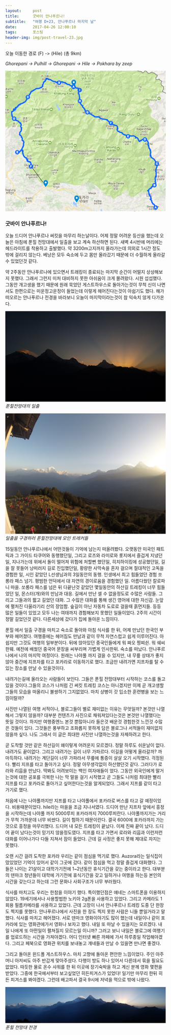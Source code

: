 ```yaml
---
layout:	    post
title: 	    굿바이 안나푸르나!
subtitle:   "여행 D+23, 안나푸르나 마지막 날"
date:       2017-04-26 12:00:10 
tags:       포스팅
header-img: img/post-travel-23.jpg
---
```


오늘 이동한 경로 (F) -> (Hile) (총 9km)  

*Ghorepani -> Pulhill -> Ghorepani -> Hile -> Pokhara by zeep*

![](/img/170426-maps.png)

### 굿바이 안나푸르나!

오늘 드디어 안나푸르나 써킷을 마무리 하는날이다. 어제 정말 어려운 등산을 했는데 오늘은 아침에 푼힐 전망대에서 일출을 보고 계속 하산하면 된다. 새벽 4시반에 머리에는 헤드라이트를 착용하고 출발했다. 약 3200m고지까지 올라가는데 의외로 1시간 정도 밖에 걸리지 않는다. 베낭은 모두 숙소에 두고 몸만 올라갔기 때문에 더 수월하게 올라갈 수 있었던것 같다.

약 2주동안 안나푸르나에 있으면서 트래킹이 종료되는 마지막 순간이 어떨지 상상해보지 못했다. 그래서 그런지 미처 대비하지 못한 아쉬움이 크게 몰려왔다. 시원 섭섭했다. 그동안 개고생을 했기 때문에 원래 묵었던 게스트하우스로 돌아가는것이 무척 신이 나면서도 한편으로는 미운정고운정이 들었는데 이렇게 헤어진다는것이 아쉽기도 했다. 해가 떠오르는 안나푸르나 전경을 바라보니 오늘이 마지막이라는것이 참 익숙치 않게 다가온다.

![](/img/170426-rise.jpg)
*푼힐전망대의 일출*

![](/img/170426-people.jpg)
*일출을 구경하러 푼힐전망대에 모인 트레커들*

15일동안 안나푸르나에서 어떤것들이 기억에 남는지 떠올려봤다. 오랫동안 미국인 패트릭과 그 가이드 타쿠어와 동행했던일, 그리고 로즈와 라미로와 롯지에서 즐겁게 지냈던 일, 지나가는데 위에서 돌이 떨어져 위험에 처할뻔 했던일, 히치하이킹에 성공했던일, 길을 잘 못들어 낭떠러지 길로 진입했던일, 황량한 사막속을 혼자 걸으며 절대적인 고독을 경험한 일, 시인 같았던 L선생님과의 3일동안의 동행. 인생에서 최고 힘들었던 경험 쏘롱라 패스 넘기. 평범한 언덕에서 대 자연의 경이로움을 경험했던 일. 아름다웠던 칼로파니 마을. 쏘롱라 패스를 넘은 뒤 다끝난것 같았던 몇일동안의 하산길 트레킹이 너무 힘들었던 일, 몬스터(개)와의 만남과 대응. 길에서 만난 셀 수 없을정도로 수많은 사람들. 그리고 그들과의 짧고 길었던 대화. 그 수많은 대화를 통해 생긴 영어에 대한 자신감. 눈앞에 펼처진 다울라기리 산의 장엄함. 숲길이 아닌 자동차 도로로 걸을때 흙먼지들. 등등 많은 일들이 있었고 모두 나는 여태까지 경험해보지 못했던 일들이었다. 2주의 시간이 정말 길었던것 같다. 다른세상에 갔다가 집에 돌아온 느낌이다.

푼힐 에서 일출 구경을 마치고 숙소로 돌아와 아침 식사를 한 뒤, 어제 만났던 한국인 부부와 헤어졌다. 여행중에는 헤어짐도 만남과 같이 무척 자연스럽고 쉽게 이루어진다. 아쉽지만 그것도 여행의 일부분이다. 뒤에 앉아있던 중국인들에게 워 짜오 찡찌쉰. 워 쉐씨 한웨. 예전에 배웠던 중국어 문장을 씨부리며 가볍게 인사한뒤. 숙소를 떠났다. 안나푸르나에서 나의 마지막 여정이다. 원래는 나야풀 까지 걸을 수 있지만, 내 무릎 상태가 좋지 않아 중간에 지프차를 타고 포카라로 이동하기로 했다. 조금만 내려가면 지프차를 탈 수 있는 장소를 만날 수 있을것이다.

내려가는길에 올라오는 사람들이 보인다. 그들은 푼힐 전망대부터 시작하는 코스를 돌고 있을 것이다.그들의 코스가 나처럼 긴 써킷 트레킹 코스는 아니겠지만 이제 곧 개고생할 그들의 모습을 떠올리니 불쌍하기 그지없었다. 마치 상병이 갓 입소한 훈련병을 보는 느낌이랄까?

사진만 나열된 여행 서적이나, 블로그들이 별로 재미없는 이유는 무엇일까? 본것만 나열해서 그렇지 않을까? 대부분 컨텐츠가 사진으로 채워져있다는것은 본것만 나열했다는 뜻일 것이다. 하지만 여행중엔느 본것 뿐많아니라 들은것 배운것 경험한것 느낀것 수많은 것들이 있다. 그것들은 풍부하고 조화롭지 못하게 담은 블로그나 서적들이 재미없지 않을까 싶다. 나도 그래서 이 글은 최대한 사진만 나열하는것을 자제하려고 한다.

곧 도착할 것만 같은 하산길이 왜이렇게 어려운지 모르겠다. 정말 하루도 쉬운날이 없다. 내려가도 끝이없다. 그리고 내려가는 길이 너무 가파르다. 이길을 어떻게 올라갈까? 까마득하다. 내려가는 계단길이 너무 가파라서 무릎에 통증이 살살 오기 시작했다. 걱정된다. 빨리 지프를 타고 돌아가고 싶다. 정말 아무생각없이 하산했던것 같다. 그러다가 로라와 리웁을 만났다. 딱봐도 어려보이는 백인 여자애들이 었다. 그동안 외국인에게 말거는것에 대한 공포를 극복한 나는 막 말을 걸기 시작했고 곧 그들도 나처럼 최대한 빨리 지프를 타고 포카라로 돌아가고 싶어한다는것을 알게되었다. 그래서 지프를 같이 타고 가기로 했다.

처음에 나는 나야풀까지만 지프를 타고 나야풀에서 포카라로 버스를 타고 갈 예정이었다. 비용때문이었다. hile라는 마을을 조금 지나서였다. 드디어 만난 지프차 앞에서 흥정을 시작하는데 나야풀 까지 5000루피 포카라까지 7000루피란다. 나야풀까지가는 거리가 무척 가까운데 너무 비쌌다. 길이 험하기 때문이란다. 결국 6000에 포카라까지 가는것으로 흥정을 마무리했다. 드디어 내 모든 트레킹이 끝났다. 이제 진짜 끝이 났다. 드디어 끝이 났다는것이 믿기지 않을정도였다. 지프를 타고 가면서 로라와 리웁과 이런저런 대화를 이어나가다 다들 지쳐서 잠이 들었다. 근데 길 사정은 좋지 못해 제대로 자지는 못했다.

오랜 시간 걸려 도착한 포카라 우리는 같이 점심을 먹기로 했다. Auzora라는 일식집이 맜있었던 기억이 있어서 같이 그곳에 갔다. 같이 점심을 먹고 정말 즐겁게 대화했다. 그들은 나이는 21살이고 대학가기전에 1~2년동안 휴식기간을 갖는 중이라고 한다. 대부분의 덴마크 청년들이 대학에 가기전에 휴식기간을 갖고 일하거나 여행을 하는등 본인의 시간을 갖는다고 하는데 그런 문화나 사회구조가 너무 부러웠다.

식사를 마치고도 우리는 한참을 이야기 했다. 특이했던점은 얘네는 스마트폰을 이용하지 않았다. 19세기에서나 사용할법한 노키아 2g폰을 사용하고 있었다. 그리고 카메라도 1회용 필름카메라를 사용하고 있었다. 근데 고장이 나서 안나푸르나 트레킹 도중 단 한장도 찍지를 못했다. 안나푸르나에서 사진을 한 장도 찍지 못한 사람은 니들 뿐일거라고 말했다. 식사를 마치고 헤어졌다. 서로 덴마크 영화이야기도 많이 했는데 내일이나 같이 포카라에 있는 영화관에가서 영화나 보자고 했다. 내일 또 마날 수 있을지는 모르겠다. 내일 나에게 또 아떤일이 펼쳐질지 모르는일 이니까? 그러고 보니 내일은 블로그에 여행기를 업로드하는 시간을 가져야겠다. 어디 인터넷 빠른 까페에 가서 하루종일 작업해야겠다. 그리고 페북으로 영화관 위치를 보내놓고 걔네들과 만날 수 있을면 만나면 좋겠다.

그리고 돌아온 윈드폴 게스트하우스. 마치 고향에 돌아온 편안한 느낌이었다. 주인 아주머니 아저씨도 아주 반갑게 맞아주셨다. 다행이 방도 하나 있어서 다른데서 묶을 필요도 없었다. 따듯한 물로 온수 샤워를 한 뒤 이곳에 장기숙박을 하고 계신 분께 영화 몇편을 받았다. 그중에 한국에서부터 보고싶었던 히든피겨스가 있었다! 일기만 마무리 한뒤 히든 피겨스를 봐야겠다. 그런데 배고파서 결국 9시에 저녁을 먹으로 밖에 나왔다.



![](/img/post-travel-23.jpg)
*푼힐 전망대 전경*
